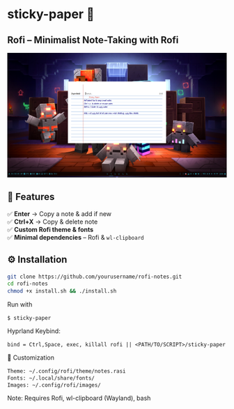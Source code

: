 # sticky-paper 📝

## Rofi – Minimalist Note-Taking with Rofi

![Rofi Notes Screenshot](./Preview/preview.png)

## 🎯 Features

✅ **Enter** → Copy a note & add if new  
✅ **Ctrl+X** → Copy & delete note  
✅ **Custom Rofi theme & fonts**  
✅ **Minimal dependencies** – Rofi & `wl-clipboard`

## ⚙ Installation

```bash
git clone https://github.com/yourusername/rofi-notes.git
cd rofi-notes
chmod +x install.sh && ./install.sh
```

Run with

```
$ sticky-paper
```

Hyprland Keybind:

```
bind = Ctrl,Space, exec, killall rofi || <PATH/TO/SCRIPT>/sticky-paper
```

🎨 Customization

    Theme: ~/.config/rofi/theme/notes.rasi
    Fonts: ~/.local/share/fonts/
    Images: ~/.config/rofi/images/

Note: Requires Rofi, wl-clipboard (Wayland), bash
